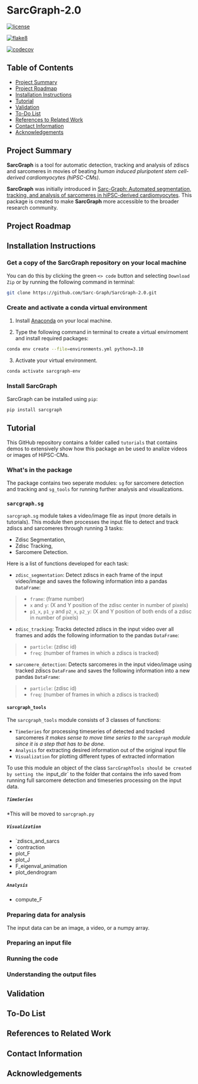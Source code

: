 # SarcGraph-2.0

[![license](https://img.shields.io/badge/license-MIT-green.svg)](https://github.com/Sarc-Graph/SarcGraph-2.0#license)

[![flake8](https://github.com/Sarc-Graph/SarcGraph-2.0/actions/workflows/black_flake8.yml/badge.svg)](https://github.com/Sarc-Graph/SarcGraph-2.0/actions/workflows/black_flake8.yml)

[![codecov](https://codecov.io/gh/Sarc-Graph/SarcGraph-2.0/branch/main/graph/badge.svg?token=XNE85EJ4GX)](https://codecov.io/gh/Sarc-Graph/SarcGraph-2.0)

## Table of Contents
* [Project Summary](#summary)
* [Project Roadmap](#roadmap)
* [Installation Instructions](#install)
* [Tutorial](#tutorial)
* [Validation](#validation)
* [To-Do List](#todo)
* [References to Related Work](#references)
* [Contact Information](#contact)
* [Acknowledgements](#acknowledge)

## Project Summary <a name="summary"></a>

**SarcGraph** is a tool for automatic detection, tracking and analysis of
zdiscs and sarcomeres in movies of beating *human induced pluripotent stem
cell-derived cardiomyocytes (hiPSC-CMs)*.

**SarcGraph** was initially introduced in [Sarc-Graph: Automated segmentation, tracking, and analysis of sarcomeres in hiPSC-derived cardiomyocytes](https://journals.plos.org/ploscompbiol/article?id=10.1371/journal.pcbi.1009443).
This package is created to make **SarcGraph** more accessible to the broader
research community.

## Project Roadmap <a name="roadmap"></a>

## Installation Instructions <a name="install"></a>

### Get a copy of the SarcGraph repository on your local machine

You can do this by clicking the green ``<> code`` button and selecting ``Download Zip`` or by running the following command in terminal:

```bash
git clone https://github.com/Sarc-Graph/SarcGraph-2.0.git
```

### Create and activate a conda virtual environment

1. Install [Anaconda](https://docs.anaconda.com/anaconda/install/) on your local machine.

2. Type the following command in terminal to create a virtual envirnoment and install required packages:

```bash
conda env create --file=environments.yml python=3.10
```

3. Activate your virtual environment.

```bash
conda activate sarcgraph-env
```

### Install SarcGraph

SarcGraph can be installed using ``pip``:

```bash
pip install sarcgraph
```

## Tutorial <a name="tutorial"></a>

This GitHub repository contains a folder called ``tutorials`` that contains demos to extensively show how this package an be used to analize videos or images of HiPSC-CMs.

### What's in the package <a name="whats-in-package"></a>

The package contains two seperate modules: `sg` for sarcomere detection and tracking and `sg_tools` for running further analysis and visualizations.

### `sarcgraph.sg` <a name="sarcgraph.py"></a>
`sarcgraph.sg` module takes a video/image file as input (more details in tutorials). This module then processes the input file to detect and track zdiscs and sarcomeres through running 3 tasks:

 - Zdisc Segmentation,
 - Zdisc Tracking,
 - Sarcomere Detection.

Here is a list of functions developed for each task:

- `zdisc_segmentation`: Detect zdiscs in each frame of the input video/image and saves the following information into a pandas `DataFrame`:

> - `frame`: (frame number) 
> - `x` and `y`: (X and Y position of the zdisc center in number of pixels)
> - `p1_x`, `p1_y` and `p2_x`, `p2_y`: (X and Y position of both ends of a zdisc in number of pixels)

- `zdisc_tracking`: Tracks detected zdiscs in the input video over all frames and adds the following information to the pandas `DataFrame`:

> - `particle`: (zdisc id)
> - `freq`: (number of frames in which a zdiscs is tracked)

- `sarcomere_detection`: Detects sarcomeres in the input video/image using tracked zdiscs `DataFrame` and saves the following information into a new pandas `DataFrame`:

> - `particle`: (zdisc id)
> - `freq`: (number of frames in which a zdiscs is tracked)


#### `sarcgraph_tools` <a name="sarcgraph_tools.py"></a>

The `sarcgraph_tools` module consists of 3 classes of functions:

- `TimeSeries` for processing timeseries of detected and tracked sarcomeres *it makes sense to move time series to the `sarcgraph` module since it is a step that has to be done.*
- `Analysis` for extracting desired information out of the original input file
- `Visualization` for plotting different types of extracted information

To use this module an object of the class `SarcGraphTools should be created by setting the `input_dir` to the folder that contains the info saved from running full sarcomere detection and timeseries processing on the input data.

##### `TimeSeries` <a name="sarcgraph_tools.TimeSeries"></a>
*This will be moved to `sarcgraph.py`

##### `Visualization` <a name="sarcgraph_tools.Visualization"></a>

- `zdiscs_and_sarcs
- `contraction
- plot_F
- plot_J
- F_eigenval_animation
- plot_dendrogram

##### `Analysis` <a name="sarcgraph_tools.Analysis"></a>

- compute_F

### Preparing data for analysis <a name="data_prep"></a>

The input data can be an image, a video, or a numpy array. 
### Preparing an input file<a name="input"></a>

### Running the code

### Understanding the output files

## Validation <a name="validation"></a>

## To-Do List <a name="todo"></a>

## References to Related Work <a name="references"></a>

## Contact Information <a name="contact"></a>

## Acknowledgements <a name="acknowledge"></a>
